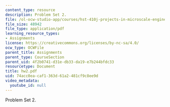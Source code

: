 ```yaml
---
content_type: resource
description: Problem Set 2.
file: /ol-ocw-studio-app/courses/hst-410j-projects-in-microscale-engineering-for-the-life-sciences-spring-2007/74acc0eacaf1363d61a2481cf9c8ee9d_hw2.pdf
file_size: 48942
file_type: application/pdf
learning_resource_types:
- Assignments
license: https://creativecommons.org/licenses/by-nc-sa/4.0/
ocw_type: OCWFile
parent_title: Assignments
parent_type: CourseSection
parent_uid: 4f2b0741-d31e-db33-da19-e7b244bfdc33
resourcetype: Document
title: hw2.pdf
uid: 74acc0ea-caf1-363d-61a2-481cf9c8ee9d
video_metadata:
  youtube_id: null
---
```

Problem Set 2.